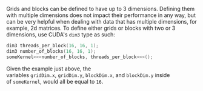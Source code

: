 Grids and blocks can be defined to have up to 3 dimensions. Defining them with multiple dimensions does not impact their performance in any way, but can be very helpful when dealing with data that has multiple dimensions, for example, 2d matrices. To define either grids or blocks with two or 3 dimensions, use CUDA's `dim3` type as such:

```cpp
dim3 threads_per_block(16, 16, 1);
dim3 number_of_blocks(16, 16, 1);
someKernel<<<number_of_blocks, threads_per_block>>>();
```

Given the example just above, the variables `gridDim.x`, `gridDim.y`, `blockDim.x`, and `blockDim.y` inside of `someKernel`, would all be equal to `16`.

